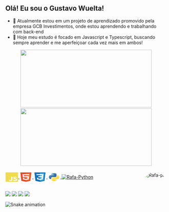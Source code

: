 ## Olá! Eu sou o Gustavo Wuelta!

- 🔭 Atualmente estou em um projeto de aprendizado promovido pela empresa GCB Investimentos, onde estou aprendendo e trabalhando com back-end
- 🌱 Hoje meu estudo é focado em Javascript e Typescript, buscando sempre aprender e me aperfeiçoar cada vez mais em ambos!

<div align="center">
  <a href="https://github.com/rafaballerini">
  <img height="180em" width="410" src="https://github-readme-stats.vercel.app/api?username=GuWuelta&show_icons=true&theme=monokai&include_all_commits=true&count_private=true"/>
  <img height="180em" width="410" src="https://github-readme-stats.vercel.app/api/top-langs/?username=GuWuelta&layout=compact&langs_count=7&theme=monokai"/>
</div>
<div style="display: inline_block"><br>
  <img align="center" alt="Rafa-Js" height="30" width="40" src="https://raw.githubusercontent.com/devicons/devicon/master/icons/javascript/javascript-plain.svg">
  <img align="center" alt="Rafa-HTML" height="30" width="40" src="https://raw.githubusercontent.com/devicons/devicon/master/icons/html5/html5-original.svg">
  <img align="center" alt="Rafa-CSS" height="30" width="40" src="https://raw.githubusercontent.com/devicons/devicon/master/icons/css3/css3-original.svg">
  <img align="center" alt="Rafa-Python" height="30" width="40" src="https://raw.githubusercontent.com/devicons/devicon/master/icons/python/python-original.svg">
  <img align="center" alt="Rafa-Python" height="30" width="40" src="https://cdn.jsdelivr.net/gh/devicons/devicon/icons/java/java-original.svg">
  <img align="right" alt="Rafa-pic" height="150" style="border-radius:50px;" src="https://cdn.discordapp.com/attachments/1045500218541613168/1045500276364283954/Sem_titulo.png">
</div>
  
  ##
 
<div> 
  <a href="https://www.facebook.com/profile.php?id=100007939398389" target="_blank"><img src="https://img.shields.io/badge/Facebook-1877F2?style=for-the-badge&logo=facebook&logoColor=white" target="_blank"></a>
  <a href="https://www.instagram.com/_guwuelta/" target="_blank"><img src="https://img.shields.io/badge/-Instagram-%23E4405F?style=for-the-badge&logo=instagram&logoColor=white" target="_blank"></a>
  <a href = "mailto:gustavo.wuelta@gmail.com"><img src="https://img.shields.io/badge/-Gmail-%23333?style=for-the-badge&logo=gmail&logoColor=white" target="_blank"></a>
  <a href="https://www.linkedin.com/in/gustavo-wuelta/" target="_blank"><img src="https://img.shields.io/badge/-LinkedIn-%230077B5?style=for-the-badge&logo=linkedin&logoColor=white" target="_blank"></a> 
  
  ![Snake animation](https://github.com/GuWuelta/GuWuelta/blob/output/github-contribution-grid-snake.svg)
  
</div>
